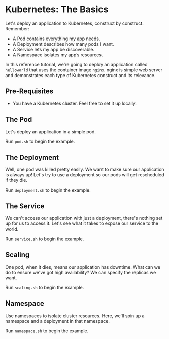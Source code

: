# Kubernetes: The Basics

Let's deploy an application to Kubernetes, construct by construct. Remember:

* A Pod contains everything my app needs.
* A Deployment describes how many pods I want.
* A Service lets my app be discoverable.
* A Namespace isolates my app’s resources.

In this reference tutorial, we're going to deploy an application called
`helloworld` that uses the container image `nginx`. nginx is simple web
server and demonstrates each type of Kubernetes construct and
its relevance.

## Pre-Requisites
* You have a Kubernetes cluster. Feel free to set it up locally.

## The Pod
Let's deploy an application in a simple pod. 

Run `pod.sh` to begin the example.

## The Deployment
Well, one pod was killed pretty easily. We want to make sure
our application is always up! Let's try to use a deployment
so our pods will get rescheduled if they die. 

Run `deployment.sh` to begin the example.

## The Service
We can't access our application with just a deployment,
there's nothing set up for us to access it. Let's see
what it takes to expose our service to the world.

Run `service.sh` to begin the example.

## Scaling
One pod, when it dies, means our application has downtime.
What can we do to ensure we've got high availability?
We can specify the replicas we want.

Run `scaling.sh` to begin the example.

## Namespace
Use namespaces to isolate cluster resources. Here, we'll spin up
a namespace and a deployment in that namespace.

Run `namespace.sh` to begin the example.